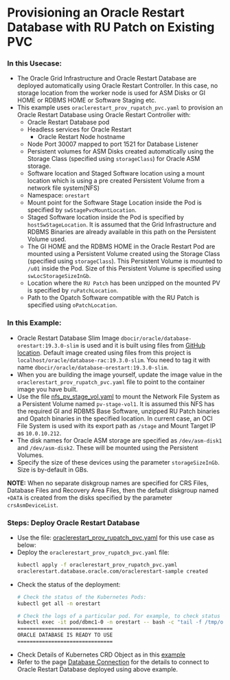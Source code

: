 # Provisioning an Oracle Restart Database with RU Patch on Existing PVC

### In this Usecase:
* The Oracle Grid Infrastructure and Oracle Restart Database are deployed automatically using Oracle Restart Controller. In this case, no storage location from the worker node is used for ASM Disks or GI HOME or RDBMS HOME or Software Staging etc. 
* This example uses `oraclerestart_prov_rupatch_pvc.yaml` to provision an Oracle Restart Database using Oracle Restart Controller with:
  * Oracle Restart Database pod
  * Headless services for Oracle Restart
    * Oracle Restart Node hostname
  * Node Port 30007 mapped to port 1521 for Database Listener
  * Persistent volumes for ASM Disks created automatically using the Storage Class (specified using `storageClass`) for Oracle ASM storage.
  * Software location and Staged Software location using a mount location which is using a pre created Persistent Volume from a network file system(NFS)
  * Namespace: `orestart`
  * Mount point for the Software Stage Location inside the Pod is specified by `swStagePvcMountLocation`.
  * Staged Software location inside the Pod is specified by `hostSwStageLocation`. It is assumed that the Grid Infrastructure and RDBMS Binaries are already available in this path on the Persistent Volume used.
  * The GI HOME and the RDBMS HOME in the Oracle Restart Pod are mounted using a Persistent Volume created using the Storage Class (specified using `storageClass`). This Persistent Volume is mounted to `/u01` inside the Pod. Size of this Persistent Volume is specified using `swLocStorageSizeInGb`.
  * Location where the `RU Patch` has been unzipped on the mounted PV is specified by `ruPatchLocation`.
  * Path to the Opatch Software compatible with the RU Patch is specified using `oPatchLocation`.

### In this Example: 
  * Oracle Restart Database Slim Image `dbocir/oracle/database-orestart:19.3.0-slim` is used and it is built using files from [GitHub location](https://github.com/oracle/docker-images/tree/main/OracleDatabase/RAC/OracleRealApplicationClusters#building-oracle-rac-database-container-slim-image). Default image created using files from this project is `localhost/oracle/database-rac:19.3.0-slim`. You need to tag it with name `dbocir/oracle/database-orestart:19.3.0-slim`. 
  * When you are building the image yourself, update the image value in the `oraclerestart_prov_rupatch_pvc.yaml` file to point to the container image you have built. 
  * Use the file [nfs_pv_stage_vol.yaml](./nfs_pv_stage_vol.yaml) to mount the Network File System as a Persistent Volume named `pv-stage-vol1`. It is assumed this NFS has the required GI and RDBMS Base Software, unzipped RU Patch binaries and Opatch binaries in the specified location. In current case, an OCI File System is used with its export path as `/stage` and Mount Target IP as `10.0.10.212`. 
  * The disk names for Oracle ASM storage are specified as `/dev/asm-disk1` and `/dev/asm-disk2`. These will be mounted using the Persistent Volumes. 
  * Specify the size of these devices using the parameter `storageSizeInGb`. Size is by-default in GBs.

**NOTE:** When no separate diskgroup names are specified for CRS Files, Database Files and Recovery Area Files, then the default diskgroup named `+DATA` is created from the disks specified by the parameter `crsAsmDeviceList`.

### Steps: Deploy Oracle Restart Database
* Use the file: [oraclerestart_prov_rupatch_pvc.yaml](./oraclerestart_prov_rupatch_pvc.yaml) for this use case as below:
* Deploy the `oraclerestart_prov_rupatch_pvc.yaml` file:
    ```sh
    kubectl apply -f oraclerestart_prov_rupatch_pvc.yaml
    oraclerestart.database.oracle.com/oraclerestart-sample created
    ```
* Check the status of the deployment:
    ```sh
    # Check the status of the Kubernetes Pods:    
    kubectl get all -n orestart

    # Check the logs of a particular pod. For example, to check status of pod "dbmc1-0":    
    kubectl exec -it pod/dbmc1-0 -n orestart -- bash -c "tail -f /tmp/orod/oracle_db_setup.log"
    ===============================
    ORACLE DATABASE IS READY TO USE
    ===============================
    ```
* Check Details of Kubernetes CRD Object as in this [example](./orestart_rupatch_pvc_object.txt)
* Refer to the page [Database Connection](./database_connection.md) for the details to connect to Oracle Restart Database deployed using above example.
